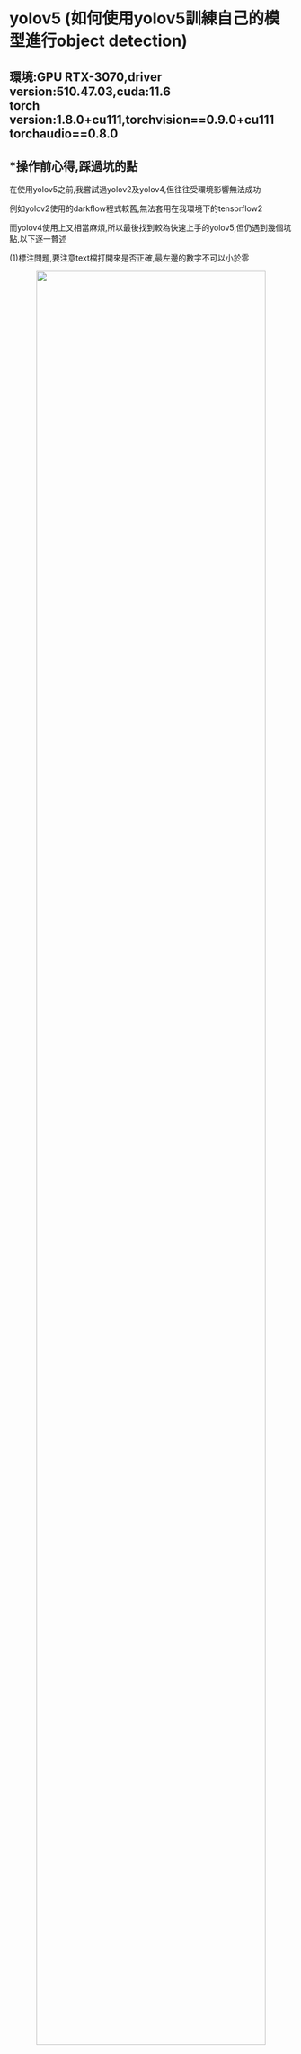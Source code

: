# yolov5 (如何使用yolov5訓練自己的模型進行object detection)
## 環境:GPU RTX-3070,driver version:510.47.03,cuda:11.6<br>torch version:1.8.0+cu111,torchvision==0.9.0+cu111 torchaudio==0.8.0
## *操作前心得,踩過坑的點
在使用yolov5之前,我嘗試過yolov2及yolov4,但往往受環境影響無法成功<p>例如yolov2使用的darkflow程式較舊,無法套用在我環境下的tensorflow2<p>
  而yolov4使用上又相當麻煩,所以最後找到較為快速上手的yolov5,但仍遇到幾個坑點,以下逐一贅述<p>
 (1)標注問題,要注意text檔打開來是否正確,最左邊的數字不可以小於零
      <p align="center"><img src="https://user-images.githubusercontent.com/74965449/158050109-ac5400e1-6519-4a3c-bdb6-1cb60450687c.png" width="90%" height="90%"></p>
(2) 注意所有cuda,cudnn版本是否匹配,若gpu無法啟用成功 可能是pytorch版本問題<p>
可以參考[pytorch官網](https://pytorch.org/get-started/previous-versions/)找尋符合cuda版本的torch
## (1) 第一步驟
clone上yolov5官網github <br>
```bash
git clone https://github.com/ultralytics/yolov5 
cd yolov5
pip install -r requirements.txt  
```
## (2) 蒐集測試集與驗證集
在這使用[makesense.ai](https://www.makesense.ai/) 進行資料標注, 存成.txt檔
儲存在yolov5的位置下  如下圖:
<p align="center"><img src="https://user-images.githubusercontent.com/74965449/158048619-cbb33597-f447-4244-a0ee-2e58b07e918f.png" width="50%" height="50%"></p>

## (3) 修改符合自己需求的yaml檔
依照自身需求改nc 及 names<br>
<p align="center"><img src="https://user-images.githubusercontent.com/74965449/158048791-662f452f-c531-4e6b-b96d-7d671ecf3493.png" width="70%" height="70%"></p>

## (4) 執行結果視覺化
pip安裝Weights & Biases (W&B) 套件 讓訓練過程及結果視覺化
```bash
 pip install wandb

```
## (5) 執行train.py
cd到yolov5目錄 並執行以下程式碼
```bash
# Train YOLOv5s on custom_data for 120 epochs
$ python train.py --img 640 --batch 8 --epochs 120 --data custom_data.yaml --weights yolov5s.pt
```
## (6)得訓練結果
<p align="center"><img src="https://user-images.githubusercontent.com/74965449/158049339-0b18ebf7-0bb6-4ef7-a6a1-dd880d5ef483.png"></p>
訓練結果的.pt檔會存在train/weights資料夾內<p>
  測試圖片cd到yolov5目錄內執行以下命令
  
```bash
  python detect.py --weights runs/train/exp1/weights/last.pt --img 640 --conf 0.4 --source data/images
  ```
測試結果範例<p>
衛生紙可以準確辨識出來
  <p align="center"><img src="https://user-images.githubusercontent.com/74965449/158049745-b2950c2d-b670-4858-9938-fb85e916b2dd.png" width="30%" height="30%"></p>
衛生紙以外的東西無法辨識
  <p align="center"><img src="https://user-images.githubusercontent.com/74965449/158049855-5258718a-6d0c-46ed-8464-277830c61914.png" width="30%" height="30%"></p>
   <p align="center"><img src="https://user-images.githubusercontent.com/74965449/158049845-fe77b545-1bef-4550-b013-b227ab03b82e.png" width="30%" height="30%"></p>
## 參考資料
https://github.com/ultralytics/yolov5
